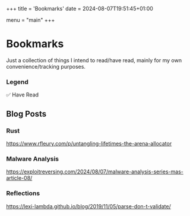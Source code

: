 +++
title = 'Bookmarks'
date = 2024-08-07T19:51:45+01:00

menu = "main"
+++

# Bookmarks

Just a collection of things I intend to read/have read, mainly for my own convenience/tracking purposes.

### Legend
✅ Have Read

## Blog Posts

### Rust
https://www.rfleury.com/p/untangling-lifetimes-the-arena-allocator

### Malware Analysis

https://exploitreversing.com/2024/08/07/malware-analysis-series-mas-article-08/

### Reflections
https://lexi-lambda.github.io/blog/2019/11/05/parse-don-t-validate/
